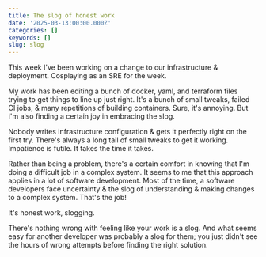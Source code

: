 ```yaml
---
title: The slog of honest work
date: '2025-03-13:00:00.000Z'
categories: []
keywords: []
slug: slog
---
```


This week I've been working on a change to our infrastructure & deployment. Cosplaying as an SRE for the week.

My work has been editing a bunch of docker, yaml, and terraform files trying to get things to line up just right. It's a bunch of small tweaks, failed CI jobs, & many repetitions of building containers. Sure, it's annoying. But I'm also finding a certain joy in embracing the slog.

Nobody writes infrastructure configuration & gets it perfectly right on the first try. There's always a long tail of small tweaks to get it working. Impatience is futile. It takes the time it takes.

Rather than being a problem, there's a certain comfort in knowing that I'm doing a difficult job in a complex system. It seems to me that this approach applies in a lot of software development. Most of the time, a software developers face uncertainty & the slog of understanding & making changes to a complex system. That's the job!

It's honest work, slogging.

There's nothing wrong with feeling like your work is a slog. And what seems easy for another developer was probably a slog for them; you just didn't see the hours of wrong attempts before finding the right solution.
